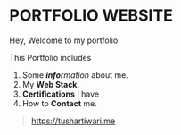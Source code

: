 # PORTFOLIO WEBSITE
Hey, Welcome to my portfolio

This Portfolio includes
1. Some _**info**rmation_ about me.
2. My **Web Stack**.
3. **Certifications** I have
4. How to **Contact** me.


> https://tushartiwari.me
